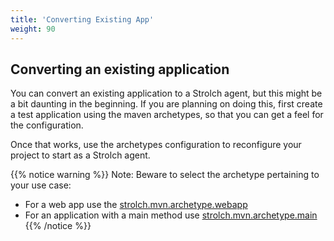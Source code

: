 ```yaml
---
title: 'Converting Existing App'
weight: 90
---
```


## Converting an existing application

You can convert an existing application to a Strolch agent, but this might be a
bit daunting in the beginning. If you are planning on doing this, first create a
test application using the maven archetypes, so that you can get a feel for the configuration.

Once that works, use the archetypes configuration to reconfigure your project to start as a Strolch agent.

{{% notice warning %}}
Note: Beware to select the archetype pertaining to your use case:

* For a web app use the [strolch.mvn.archetype.webapp](/development/web-app)
* For an application with a main method use [strolch.mvn.archetype.main](/development/main-class-app)
  {{% /notice %}}
